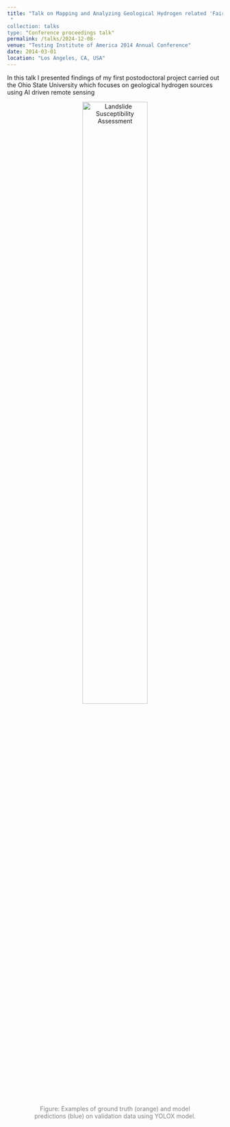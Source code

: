 ```yaml
---
title: "Talk on Mapping and Analyzing Geological Hydrogen related 'Fairy Circles' using AI-Driven Remote Sensing at American Geophysical Union 2024"
 "
collection: talks
type: "Conference proceedings talk"
permalink: /talks/2024-12-08-
venue: "Testing Institute of America 2014 Annual Conference"
date: 2014-03-01
location: "Los Angeles, CA, USA"
---
```


In this talk I presented findings of my first postodoctoral project carried out the Ohio State University which focuses on geological hydrogen sources using AI driven remote sensing

<figure style="text-align: center;">
    <img src="../images/AGU3.png" alt="Landslide Susceptibility Assessment" style="width: 60%;">
    <figcaption style="font-size: 14px; color: gray;">
        Figure: Examples of ground truth (orange) and model predictions (blue) on validation data using YOLOX model.
    </figcaption>
</figure>
